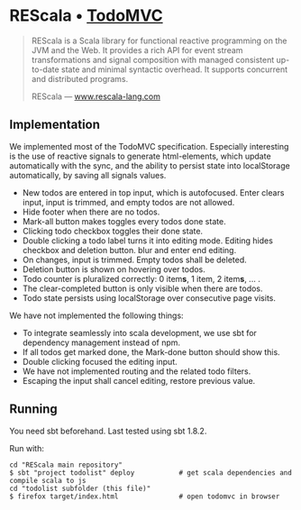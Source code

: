 # REScala • [TodoMVC](http://todomvc.com)

>
> REScala is a Scala library for functional reactive programming on the JVM and
> the Web. It provides a rich API for event stream transformations and signal
> composition with managed consistent up-to-date state and minimal syntactic
> overhead. It supports concurrent and distributed programs.
>
> REScala — www.rescala-lang.com
>

## Implementation

We implemented most of the TodoMVC specification.
Especially interesting is the use of reactive signals to generate html-elements,
which update automatically with the sync, and the ability to persist state into
localStorage automatically, by saving all signals values.

 *  New todos are entered in top input, which is autofocused.
    Enter clears input, input is trimmed, and empty todos are not allowed.
 *  Hide footer when there are no todos.
 *  Mark-all button makes toggles every todos done state.
 *  Clicking todo checkbox toggles their done state.
 *  Double clicking a todo label turns it into editing mode.
    Editing hides checkbox and deletion button.
    blur and enter end editing.
 *  On changes, input is trimmed. Empty todos shall be deleted.
 *  Deletion button is shown on hovering over todos.
 *  Todo counter is pluralized correctly: 0 item**s**, 1 item, 2 item**s**, ... .
 *  The clear-completed button is only visible when there are todos.
 *  Todo state persists using localStorage over consecutive page visits.

We have not implemented the following things:

 *  To integrate seamlessly into scala development, we use sbt for dependency
    management instead of npm.
 *  If all todos get marked done, the Mark-done button should show this.
 *  Double clicking focused the editing input.
 *  We have not implemented routing and the related todo filters.
 *  Escaping the input shall cancel editing, restore previous value.

## Running

You need sbt beforehand. Last tested using sbt 1.8.2.

Run with:

~~~
cd "REScala main repository"
$ sbt "project todolist" deploy           # get scala dependencies and compile scala to js
cd "todolist subfolder (this file)"
$ firefox target/index.html               # open todomvc in browser
~~~




